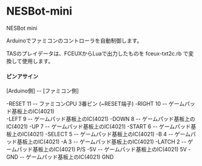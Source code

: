 ﻿# NESBot-mini
NESBot mini

Arduinoでファミコンのコントローラを自動制御します。

TASのプレイデータは、FCEUXからLuaで出力したものを fceux-txt2c.rb で変換して使用します。


#### ピンアサイン

[Arduino側]  --  [ファミコン側]

-RESET 11     --  ファミコンCPU 3番ピン (~RESET端子)
-RIGHT 10     --  ゲームパッド基板上のIC(4021)  
-LEFT   9     --  ゲームパッド基板上のIC(4021) 
-DOWN   8     --  ゲームパッド基板上のIC(4021) 
-UP     7     --  ゲームパッド基板上のIC(4021) 
-START  6     --  ゲームパッド基板上のIC(4021) 
-SELECT 5     --  ゲームパッド基板上のIC(4021) 
-B      4     --  ゲームパッド基板上のIC(4021) 
-A      3     --  ゲームパッド基板上のIC(4021) 
-LATCH  2     --  ゲームパッド基板上のIC(4021) P/S
-5V           --  ゲームパッド基板上のIC(4021) 5V
-GND          --  ゲームパッド基板上のIC(4021) GND
